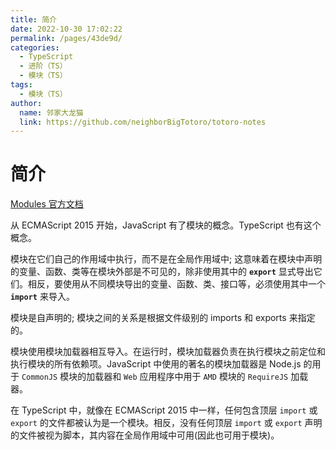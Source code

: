 ```yaml
---
title: 简介
date: 2022-10-30 17:02:22
permalink: /pages/43de9d/
categories:
  - TypeScript
  - 进阶（TS）
  - 模块（TS）
tags:
  - 模块（TS）
author: 
  name: 邻家大龙猫
  link: https://github.com/neighborBigTotoro/totoro-notes
---
```




# 简介


[Modules 官方文档](https://www.typescriptlang.org/docs/handbook/modules.html)


从 ECMAScript 2015 开始，JavaScript 有了模块的概念。TypeScript 也有这个概念。


模块在它们自己的作用域中执行，而不是在全局作用域中; 这意味着在模块中声明的变量、函数、类等在模块外部是不可见的，除非使用其中的 **`export`** 显式导出它们。相反，要使用从不同模块导出的变量、函数、类、接口等，必须使用其中一个 **`import`** 来导入。


模块是自声明的; 模块之间的关系是根据文件级别的 imports 和 exports 来指定的。


模块使用模块加载器相互导入。在运行时，模块加载器负责在执行模块之前定位和执行模块的所有依赖项。JavaScript 中使用的著名的模块加载器是 Node.js 的用于 `CommonJS` 模块的加载器和 `Web` 应用程序中用于 `AMD` 模块的 `RequireJS` 加载器。


在 TypeScript 中，就像在 ECMAScript 2015 中一样，任何包含顶层 `import` 或 `export` 的文件都被认为是一个模块。相反，没有任何顶层 `import` 或 `export` 声明的文件被视为脚本，其内容在全局作用域中可用(因此也可用于模块)。